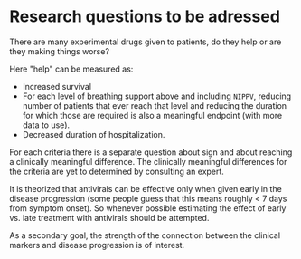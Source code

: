 # Research questions to be adressed

There are many experimental drugs given to patients, do they help or are they making things worse?

Here "help" can be measured as:

 - Increased survival
 - For each level of breathing support above and including `NIPPV`, reducing number of patients that ever reach that level and reducing the duration for which those are required is also a meaningful endpoint (with more  data to use).
 - Decreased duration of hospitalization.

For each criteria there is a separate question about sign and about reaching a clinically meaningful difference. The clinically meaningful differences for the criteria are yet to determined by consulting an expert.

It is theorized that antivirals can be effective only when given early in the disease progression (some people guess that this means roughly < 7 days from symptom onset). So whenever possible estimating the effect of early vs. late treatment with antivirals should be attempted.

As a secondary goal, the strength of the connection between the clinical markers and disease progression is of interest.
